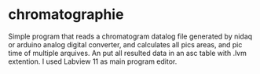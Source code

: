 # chromatographie
Simple program that reads a chromatogram datalog file generated by nidaq or arduino analog digital converter, and calculates all pics areas, and pic time of multiple arquives. An put all resulted data in an asc table with .lvm extention. I used Labview 11 as main program editor.

